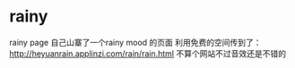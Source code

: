 # rainy
rainy page
自己山寨了一个rainy mood 的页面
利用免费的空间传到了：http://heyuanrain.applinzi.com/rain/rain.html
不算个网站不过音效还是不错的
